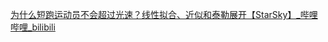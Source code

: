 [为什么短跑运动员不会超过光速？线性拟合、近似和泰勒展开【StarSky】\_哔哩哔哩\_bilibili](https://www.bilibili.com/video/BV1qe4y1x7bW?t=263.3)